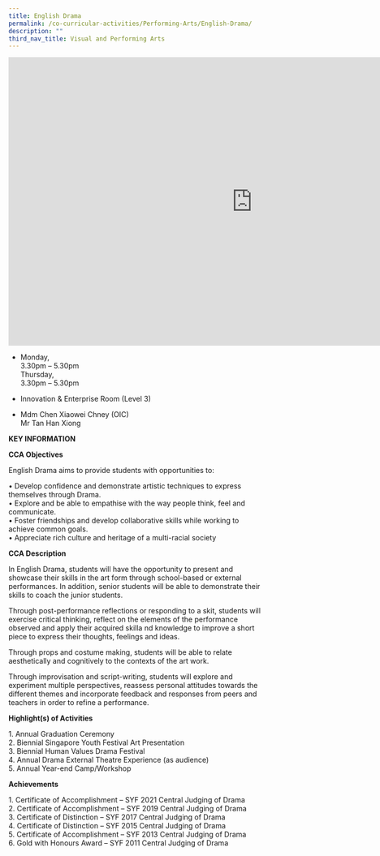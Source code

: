 ```yaml
---
title: English Drama
permalink: /co-curricular-activities/Performing-Arts/English-Drama/
description: ""
third_nav_title: Visual and Performing Arts
---
```


<iframe allowfullscreen="true" height="569" width="960" frameborder="0" src="https://docs.google.com/presentation/d/e/2PACX-1vQuNQsSH_MA9A8UKzVekB2abpLUX5MudpnSTNqHQytHOOTkwSIwbeHtNVRVxfsy1tOOtBUcVZxpNOt6/embed?start=false&amp;loop=false&amp;delayms=3000"></iframe>

*   Monday,  
    3.30pm – 5.30pm  
    Thursday,  
    3.30pm – 5.30pm

*   Innovation &amp; Enterprise Room (Level 3)
*   Mdm Chen Xiaowei Chney (OIC)  
    Mr Tan Han Xiong
		
**KEY INFORMATION**

**CCA Objectives**

English Drama aims to provide students with opportunities to:

• Develop confidence and demonstrate artistic techniques to express themselves through Drama.<br>
• Explore and be able to empathise with the way people think, feel and communicate.<br>
• Foster friendships and develop collaborative skills while working to achieve common goals.<br>
• Appreciate rich culture and heritage of a multi-racial society

**CCA Description**

In English Drama, students will have the opportunity to present and showcase their skills in the art form through school-based or external performances. In addition, senior students will be able to demonstrate their skills to coach the junior students.

  

Through post-performance reflections or responding to a skit, students will exercise critical thinking, reflect on the elements of the performance observed and apply their acquired skilla nd knowledge to improve a short piece to express their thoughts, feelings and ideas.

  

Through props and costume making, students will be able to relate aesthetically and cognitively to the contexts of the art work.

  

Through improvisation and script-writing, students will explore and experiment multiple perspectives, reassess personal attitudes towards the different themes and incorporate feedback and responses from peers and teachers in order to refine a performance.

**Highlight(s) of Activities**

1\. Annual Graduation Ceremony<br>
2\. Biennial Singapore Youth Festival Art Presentation<br>
3\. Biennial Human Values Drama Festival<br>
4\. Annual Drama External Theatre Experience (as audience)<br>
5\. Annual Year-end Camp/Workshop

**Achievements**


1\. Certificate of Accomplishment – SYF 2021 Central Judging of Drama<br>
2\. Certificate of Accomplishment – SYF 2019 Central Judging of Drama<br>
3\. Certificate of Distinction – SYF 2017 Central Judging of Drama<br>
4\. Certificate of Distinction – SYF 2015 Central Judging of Drama<br>
5\. Certificate of Accomplishment – SYF 2013 Central Judging of Drama<br>
6\. Gold with Honours Award – SYF 2011 Central Judging of Drama
